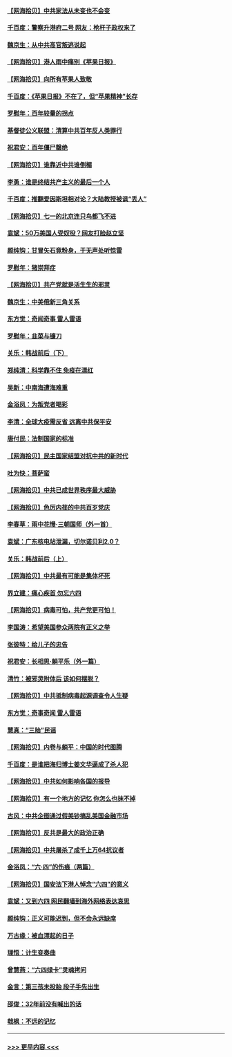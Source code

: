 #### [【网海拾贝】中共家法从未变也不会变](../pages/nsc993/n13050366.md?t=06280052) 
#### [千百度：警察升港府二号 网友：枪杆子政权来了](../pages/nsc993/n13050261.md?t=06280052) 
#### [魏京生：从中共高官叛逃说起](../pages/nsc993/n13048997.md?t=06280052) 
#### [【网海拾贝】港人雨中痛别《苹果日报》](../pages/nsc993/n13048941.md?t=06280052) 
#### [【网海拾贝】向所有苹果人致敬](../pages/nsc993/n13046795.md?t=06280052) 
#### [千百度：《苹果日报》不在了，但“苹果精神”长存](../pages/nsc993/n13046703.md?t=06280052) 
#### [罗慰年：百年较量的拐点](../pages/nsc993/n13046542.md?t=06280052) 
#### [基督徒公义联盟：清算中共百年反人类罪行](../pages/nsc993/n13046499.md?t=06280052) 
#### [祝君安：百年僵尸罄绝](../pages/nsc993/n13045595.md?t=06280052) 
#### [【网海拾贝】谁靠近中共谁倒楣](../pages/nsc993/n13044667.md?t=06280052) 
#### [李勇：谁是终结共产主义的最后一个人](../pages/nsc993/n13044397.md?t=06280052) 
#### [千百度：推翻爱因斯坦相对论？大陆教授被讽“丢人”](../pages/nsc993/n13043908.md?t=06280052) 
#### [【网海拾贝】七一的北京连只鸟都飞不进](../pages/nsc993/n13041377.md?t=06280052) 
#### [袁斌：50万美国人受奴役？网友打脸赵立坚](../pages/nsc993/n13041330.md?t=06280052) 
#### [颜纯钩：甘冒矢石竟粉身，于无声处听惊雷](../pages/nsc993/n13041140.md?t=06280052) 
#### [罗慰年：猪崇拜症](../pages/nsc993/n13041071.md?t=06280052) 
#### [【网海拾贝】共产党就是活生生的邪灵](../pages/nsc993/n13036627.md?t=06280052) 
#### [魏京生：中美俄新三角关系](../pages/nsc993/n13035986.md?t=06280052) 
#### [东方觉：奇闻奇事 雷人雷语](../pages/nsc993/n13035878.md?t=06280052) 
#### [罗慰年：韭菜与镰刀](../pages/nsc993/n13034374.md?t=06280052) 
#### [关乐：韩战前后（下）](../pages/nsc993/n13034113.md?t=06280052) 
#### [郑纯清：科学靠不住 免疫在漂红](../pages/nsc993/n13034093.md?t=06280052) 
#### [吴新：中南海遭海难重](../pages/nsc993/n13034084.md?t=06280052) 
#### [金浴凤：为叛党者喝彩](../pages/nsc993/n13034058.md?t=06280052) 
#### [李清：全球大疫需反省 远离中共保平安](../pages/nsc993/n13033784.md?t=06280052) 
#### [唐付民：法制国家的标准](../pages/nsc993/n13032944.md?t=06280052) 
#### [【网海拾贝】民主国家结盟对抗中共的新时代](../pages/nsc993/n13031717.md?t=06280052) 
#### [吐为快：菩萨蛮](../pages/nsc993/n13030033.md?t=06280052) 
#### [【网海拾贝】中共已成世界秩序最大威胁](../pages/nsc993/n13028138.md?t=06280052) 
#### [【网海拾贝】色厉内荏的中共百岁党庆](../pages/nsc993/n13025582.md?t=06280052) 
#### [李春草：雨中花慢‧三朝国师（外一首）](../pages/nsc993/n13025567.md?t=06280052) 
#### [袁斌：广东核电站泄漏，切尔诺贝利2.0？](../pages/nsc993/n13025475.md?t=06280052) 
#### [关乐：韩战前后（上）](../pages/nsc993/n13025387.md?t=06280052) 
#### [【网海拾贝】中共最有可能是集体坏死](../pages/nsc993/n13023101.md?t=06280052) 
#### [界立建：痛心疾首 勿忘六四](../pages/nsc993/n13022339.md?t=06280052) 
#### [【网海拾贝】病毒可怕，共产党更可怕！](../pages/nsc993/n13020728.md?t=06280052) 
#### [李国涛：希望美国参众两院有正义之举](../pages/nsc993/n13020674.md?t=06280052) 
#### [张彼特：给儿子的忠告](../pages/nsc993/n13018934.md?t=06280052) 
#### [祝君安：长相思‧躺平乐（外一篇）](../pages/nsc993/n13018923.md?t=06280052) 
#### [清竹：被邪灵附体后 该如何摆脱？](../pages/nsc993/n13018877.md?t=06280052) 
#### [【网海拾贝】中共抵制病毒起源调查令人生疑](../pages/nsc993/n13017785.md?t=06280052) 
#### [东方觉：奇事奇闻 雷人雷语](../pages/nsc993/n13017577.md?t=06280052) 
#### [慧真：“三胎”民谣](../pages/nsc993/n13017394.md?t=06280052) 
#### [【网海拾贝】内卷与躺平：中国的时代图腾](../pages/nsc993/n13016128.md?t=06280052) 
#### [千百度：是谁把海归博士姜文华逼成了杀人犯](../pages/nsc993/n13015218.md?t=06280052) 
#### [【网海拾贝】中共如何影响各国的报导](../pages/nsc993/n13012599.md?t=06280052) 
#### [【网海拾贝】有一个地方的记忆 你怎么也抹不掉](../pages/nsc993/n13009802.md?t=06280052) 
#### [古风：中共企图通过假美钞搞乱美国金融市场](../pages/nsc993/n13009626.md?t=06280052) 
#### [【网海拾贝】反共是最大的政治正确](../pages/nsc993/n13007051.md?t=06280052) 
#### [【网海拾贝】中共屠杀了成千上万64抗议者](../pages/nsc993/n13002713.md?t=06280052) 
#### [金浴凤：“六·四”的伤痕（两篇）](../pages/nsc993/n13001719.md?t=06280052) 
#### [【网海拾贝】国安法下港人悼念“六四”的意义](../pages/nsc993/n13001039.md?t=06280052) 
#### [袁斌：又到六四 网民翻墙到海外网络表达哀思](../pages/nsc993/n13000995.md?t=06280052) 
#### [颜纯钩：正义可能迟到，但不会永远缺席](../pages/nsc993/n13000920.md?t=06280052) 
#### [万古缘：被血漂起的日子](../pages/nsc993/n13000914.md?t=06280052) 
#### [理悟：计生变奏曲](../pages/nsc993/n13000414.md?t=06280052) 
#### [曾慧燕：“六四绿卡”灵魂拷问](../pages/nsc993/n13000277.md?t=06280052) 
#### [金言：第三孩未投胎 段子手先出生](../pages/nsc993/n13000215.md?t=06280052) 
#### [邵俊：32年前没有喊出的话](../pages/nsc993/n13000181.md?t=06280052) 
#### [戟枫：不远的记忆](../pages/nsc993/n13000121.md?t=06280052) 

----
#### [ >>> 更早内容 <<< ](../indexes/nsc993-earlier.md)
